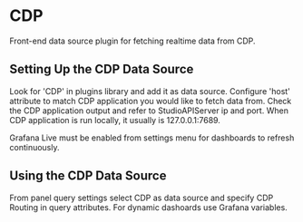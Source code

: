 <!-- This README file is going to be the one displayed on the Grafana.com website for your plugin -->

# CDP

Front-end data source plugin for fetching realtime data from CDP.

## Setting Up the CDP Data Source

Look for 'CDP' in plugins library and add it as data source.
Configure 'host' attribute to match CDP application you would like to fetch data from.
Check the CDP application output and refer to StudioAPIServer ip and port. 
When CDP application is run locally, it usually is 127.0.0.1:7689.

Grafana Live must be enabled from settings menu for dashboards to refresh continuously.

## Using the CDP Data Source
From panel query settings select CDP as data source and specify CDP Routing in query attributes.
For dynamic dashoards use Grafana variables.

